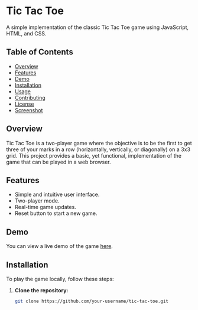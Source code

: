 # Tic Tac Toe

A simple implementation of the classic Tic Tac Toe game using JavaScript, HTML, and CSS.

## Table of Contents

- [Overview](#overview)
- [Features](#features)
- [Demo](#demo)
- [Installation](#installation)
- [Usage](#usage)
- [Contributing](#contributing)
- [License](#license)
- [Screenshot](#screenshot)

## Overview

Tic Tac Toe is a two-player game where the objective is to be the first to get three of your marks in a row (horizontally, vertically, or diagonally) on a 3x3 grid. This project provides a basic, yet functional, implementation of the game that can be played in a web browser.

## Features

- Simple and intuitive user interface.
- Two-player mode.
- Real-time game updates.
- Reset button to start a new game.

## Demo

You can view a live demo of the game [here](#).

## Installation

To play the game locally, follow these steps:

1. **Clone the repository:**

   ```bash
   git clone https://github.com/your-username/tic-tac-toe.git
